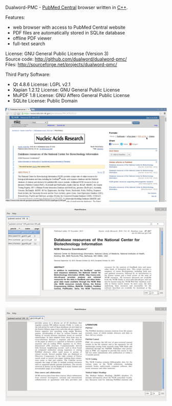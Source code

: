 Dualword-PMC - [PubMed Central](http://www.ncbi.nlm.nih.gov/pmc/) browser written in [C++](http://isocpp.org).

Features:
 - web browser with access to PubMed Central website
 - PDF files are automatically stored in SQLite database
 - offline PDF viewer
 - full-text search
 
License: GNU General Public License (Version 3)  
Source code: http://github.com/dualword/dualword-pmc/  
Files: http://sourceforge.net/projects/dualword-pmc/  

Third Party Software:
 - Qt 4.8.6 License: LGPL v2.1
 - Xapian 1.2.12 License: GNU General Public License
 - MuPDF 1.8 License: GNU Affero General Public License
 - SQLite License: Public Domain
  
![Screenshot](etc/screenshot/dualword-pmc_1.png)

![Screenshot](etc/screenshot/dualword-pmc_2.png)

![Screenshot](etc/screenshot/dualword-pmc_3.png)

